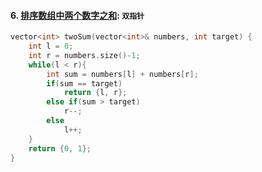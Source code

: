 #### 6. [排序数组中两个数字之和](https://leetcode.cn/problems/kLl5u1/): `双指针`

```CPP
vector<int> twoSum(vector<int>& numbers, int target) {
    int l = 0;
    int r = numbers.size()-1;
    while(l < r){
        int sum = numbers[l] + numbers[r];
        if(sum == target)
            return {l, r};
        else if(sum > target)
            r--;
        else 
            l++;
    }
    return {0, 1};
}
```